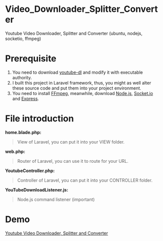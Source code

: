 # Video_Downloader_Splitter_Converter
Youtube Video Downloader, Splitter and Converter (ubuntu, nodejs, socketio, ffmpeg) 

# Prerequisite 
1. You need to download [youtube-dl](https://rg3.github.io/youtube-dl/) and modify it with executable authority.
2. I built this project in Laravel framework, thus, you might as well alter these source code and put them into your project environment.
3. You need to install [FFmpeg](https://ffmpeg.org/), meanwhile, download [Node.js](https://nodejs.org/), [Socket.io](http://socket.io/) and [Express](https://www.npmjs.com/package/express).

# File introduction
**home.blade.php:**
>View of Laravel, you can put it into your VIEW folder.

**web.php:**
>Router of Laravel, you can use it to route for your URL.

**YoutubeController.php:**
>Controller of Laravel, you can put it into your CONTROLLER folder.

**YouTubeDownloadListener.js:**
>Node.js command listener (important)

# Demo
[Youtube Video Downloader, Splitter and Converter](https://www.youtube.com/watch?v=2whO3-DBXkw)
